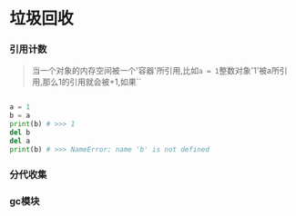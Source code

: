 # 垃圾回收
### 引用计数
> 当一个对象的内存空间被一个'容器'所引用,比如`a = 1`整数对象'1'被a所引用,那么1的引用就会被+1,如果``
```python

a = 1
b = a
print(b) # >>> 1
del b
del a
print(b) # >>> NameError: name 'b' is not defined
```
### 分代收集
### gc模块
